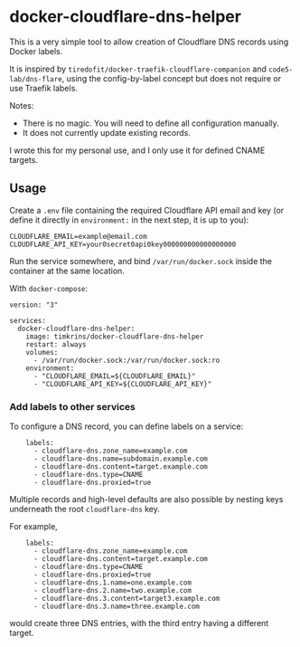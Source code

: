 # docker-cloudflare-dns-helper

This is a very simple tool to allow creation of Cloudflare DNS records using Docker labels.

It is inspired by `tiredofit/docker-traefik-cloudflare-companion` and `code5-lab/dns-flare`, using the config-by-label concept but does not require or use Traefik labels.

Notes:
 - There is no magic. You will need to define all configuration manually.
 - It does not currently update existing records.

I wrote this for my personal use, and I only use it for defined CNAME targets.

## Usage

Create a `.env` file containing the required Cloudflare API email and key (or define it directly in `environment:` in the next step, it is up to you):
```
CLOUDFLARE_EMAIL=example@email.com
CLOUDFLARE_API_KEY=your0secret0api0key000000000000000000
```

Run the service somewhere, and bind `/var/run/docker.sock` inside the container at the same location.

With `docker-compose`:

```
version: "3"

services:
  docker-cloudflare-dns-helper:
    image: timkrins/docker-cloudflare-dns-helper
    restart: always
    volumes:
      - /var/run/docker.sock:/var/run/docker.sock:ro
    environment:
      - "CLOUDFLARE_EMAIL=${CLOUDFLARE_EMAIL}"
      - "CLOUDFLARE_API_KEY=${CLOUDFLARE_API_KEY}"
```

### Add labels to other services

To configure a DNS record, you can define labels on a service:
```
    labels:
      - cloudflare-dns.zone_name=example.com
      - cloudflare-dns.name=subdomain.example.com
      - cloudflare-dns.content=target.example.com
      - cloudflare-dns.type=CNAME
      - cloudflare-dns.proxied=true
```

Multiple records and high-level defaults are also possible by nesting keys underneath the root `cloudflare-dns` key.

For example,
```
    labels:
      - cloudflare-dns.zone_name=example.com
      - cloudflare-dns.content=target.example.com
      - cloudflare-dns.type=CNAME
      - cloudflare-dns.proxied=true
      - cloudflare-dns.1.name=one.example.com
      - cloudflare-dns.2.name=two.example.com
      - cloudflare-dns.3.content=target3.example.com
      - cloudflare-dns.3.name=three.example.com
```
would create three DNS entries, with the third entry having a different target.